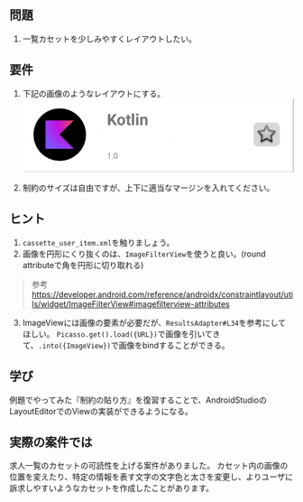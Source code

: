 ## 問題
1. 一覧カセットを少しみやすくレイアウトしたい。

## 要件
1. 下記の画像のようなレイアウトにする。
![サンプル画像](../images/issue/sample_cassette.png)

2. 制約のサイズは自由ですが、上下に適当なマージンを入れてください。

## ヒント
1. `cassette_user_item.xml`を触りましょう。
2. 画像を円形にくり抜くのは、`ImageFilterView`を使うと良い。(round attributeで角を円形に切り取れる)
> 参考 https://developer.android.com/reference/androidx/constraintlayout/utils/widget/ImageFilterView#imagefilterview-attributes

3. ImageViewには画像の要素が必要だが、`ResultsAdapter#L34`を参考にしてほしい。
   `Picasso.get().load({URL})`で画像を引いてきて、`.into({ImageView})`で画像をbindすることができる。

## 学び
例題でやってみた『制約の貼り方』を復習することで、AndroidStudioのLayoutEditorでのViewの実装ができるようになる。

## 実際の案件では
求人一覧のカセットの可読性を上げる案件がありました。
カセット内の画像の位置を変えたり、特定の情報を表す文字の文字色と太さを変更し、よりユーザに訴求しやすいようなカセットを作成したことがあります。